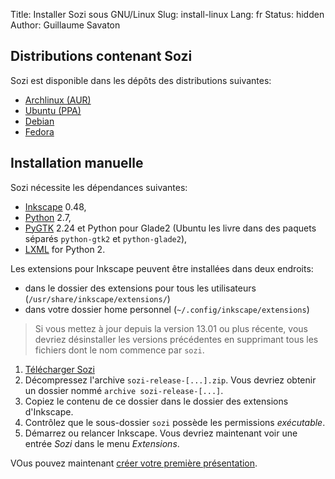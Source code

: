 Title: Installer Sozi sous GNU/Linux
Slug: install-linux
Lang: fr
Status: hidden
Author: Guillaume Savaton

Distributions contenant Sozi
----------------------------

Sozi est disponible dans les dépôts des distributions suivantes:

* [Archlinux (AUR)](http://aur.archlinux.org/packages.php?ID=42270)
* [Ubuntu (PPA)](https://launchpad.net/~sunab/+archive/sozi-release)
* [Debian](http://packages.banuscorp.eu/debian/)
* [Fedora](https://apps.fedoraproject.org/packages/inkscape-sozi)

Installation manuelle
-------------------

Sozi nécessite les dépendances suivantes:

* [Inkscape](http://inkscape.org) 0.48,
* [Python](http://python.org/) 2.7,
* [PyGTK](http://www.pygtk.org/) 2.24 et Python pour Glade2 (Ubuntu les livre dans des paquets séparés `python-gtk2` et `python-glade2`),
* [LXML](http://lxml.de/) for Python 2.

Les extensions pour Inkscape peuvent être installées dans deux endroits:

* dans le dossier des extensions pour tous les utilisateurs (`/usr/share/inkscape/extensions/`)
* dans votre dossier home personnel (`~/.config/inkscape/extensions`)

> Si vous mettez à jour depuis la version 13.01 ou plus récente,
vous devriez désinstaller les versions précédentes en supprimant tous les fichiers dont le nom commence par `sozi`.

1. [Télécharger Sozi](|filename|download.md)
2. Décompressez l'archive `sozi-release-[...].zip`.
Vous devriez obtenir un dossier nommé `archive sozi-release-[...]`.
3. Copiez le contenu de ce dossier dans le dossier des extensions d'Inkscape.
4. Contrôlez que le sous-dossier `sozi` possède les permissions *exécutable*.
5. Démarrez ou relancer Inkscape.
Vous devriez maintenant voir une entrée *Sozi* dans le menu *Extensions*.

VOus pouvez maintenant [créer votre première présentation](|filename|create.md).

